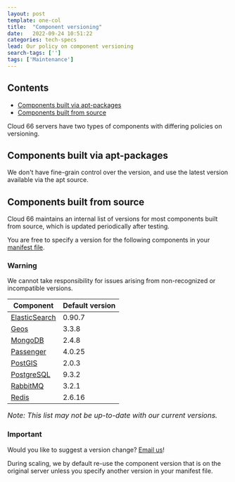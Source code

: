 ```yaml
---
layout: post
template: one-col
title:  "Component versioning"
date:   2022-09-24 10:51:22
categories: tech-specs
lead: Our policy on component versioning
search-tags: ['']
tags: ['Maintenance']
---
```


<h2>Contents</h2>
<ul class="page-toc">
	<li>
		<a href="#apt">Components built via apt-packages</a>
	</li>
	<li>
		<a href="#source">Components built from source</a>
	</li>
</ul>

Cloud 66 servers have two types of components with differing policies on versioning.

<h2 id="apt">Components built via apt-packages</h2>
We don't have fine-grain control over the version, and use the latest version available via the apt source.

<h2 id="source">Components built from source</h2>
Cloud 66 maintains an internal list of versions for most components built from source, which is updated periodically after testing.

You are free to specify a version for the following components in your [manifest file](/stack-features/manifest-files.html).

<div class="notice notice-warning">
    <h3>Warning</h3>
    <p>We cannot take responsibility for issues arising from non-recognized or incompatible versions.</p>
</div>

<table class='table table-bordered table-striped table-small'>
    <thead>
        <tr>
            <th align="center">Component</th>
            <th align="center">Default version</th>
        </tr>
    </thead>
    <tbody>
        <tr>
            <td><a href="/stack-features/manifest-files.html#elastic" target="_blank">ElasticSearch</a></td>
            <td>0.90.7</td>
        </tr>
        <tr>
            <td><a href="/stack-features/manifest-files.html#postgresql" target="_blank">Geos</a></td>
            <td>3.3.8</td>
        </tr>
        <tr>
            <td><a href="/stack-features/manifest-files.html#mongo" target="_blank">MongoDB</a></td>
            <td>2.4.8</td>
        </tr>
        <tr>
            <td><a href="/stack-features/manifest-files.html#passenger" target="_blank">Passenger</a></td>
            <td>4.0.25</td>
        </tr>
        <tr>
            <td><a href="/stack-features/manifest-files.html#postgresql" target="_blank">PostGIS</a></td>
            <td>2.0.3</td>
        </tr>
        <tr>
            <td><a href="/stack-features/manifest-files.html#postgresql" target="_blank">PostgreSQL</a></td>
            <td>9.3.2</td>
        </tr>
        <tr>
            <td><a href="/stack-features/manifest-files.html#rabbit" target="_blank">RabbitMQ</a></td>
            <td>3.2.1</td>
        </tr>
        <tr>
            <td><a href="/stack-features/manifest-files.html#redis" target="_blank">Redis</a></td>
            <td>2.6.16</td>
        </tr>
    </tbody>
</table>
<font size="3"><i>Note: This list may not be up-to-date with our current versions.</i></font>

<div class="notice">
    <h3>Important</h3>
    <p>Would you like to suggest a version change? <a href="mailto:support@cloud66.com?subject=Version update">Email us</a>!</p>
</div>

During scaling, we by default re-use the component version that is on the original server unless you specify another version in your manifest file.